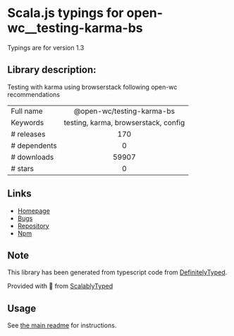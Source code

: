 
# Scala.js typings for open-wc__testing-karma-bs

Typings are for version 1.3

## Library description:
Testing with karma using browserstack following open-wc recommendations

|                    |                 |
| ------------------ | :-------------: |
| Full name          | @open-wc/testing-karma-bs |
| Keywords           | testing, karma, browserstack, config |
| # releases         | 170 |
| # dependents       | 0 |
| # downloads        | 59907 |
| # stars            | 0 |

## Links
- [Homepage](https://github.com/open-wc/open-wc/tree/master/packages/testing-karma-bs)
- [Bugs](https://github.com/open-wc/open-wc/issues)
- [Repository](https://github.com/open-wc/open-wc)
- [Npm](https://www.npmjs.com/package/%40open-wc%2Ftesting-karma-bs)
    


## Note
This library has been generated from typescript code from [DefinitelyTyped](https://definitelytyped.org).

Provided with :purple_heart: from [ScalablyTyped](https://github.com/oyvindberg/ScalablyTyped)

## Usage
See [the main readme](../../readme.md) for instructions.


